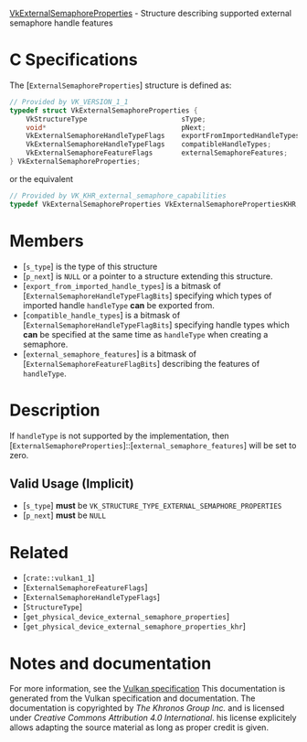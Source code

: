 [VkExternalSemaphoreProperties](https://www.khronos.org/registry/vulkan/specs/1.3-extensions/man/html/VkExternalSemaphoreProperties.html) - Structure describing supported external semaphore handle features

# C Specifications
The [`ExternalSemaphoreProperties`] structure is defined as:
```c
// Provided by VK_VERSION_1_1
typedef struct VkExternalSemaphoreProperties {
    VkStructureType                       sType;
    void*                                 pNext;
    VkExternalSemaphoreHandleTypeFlags    exportFromImportedHandleTypes;
    VkExternalSemaphoreHandleTypeFlags    compatibleHandleTypes;
    VkExternalSemaphoreFeatureFlags       externalSemaphoreFeatures;
} VkExternalSemaphoreProperties;
```
or the equivalent
```c
// Provided by VK_KHR_external_semaphore_capabilities
typedef VkExternalSemaphoreProperties VkExternalSemaphorePropertiesKHR;
```

# Members
- [`s_type`] is the type of this structure
- [`p_next`] is `NULL` or a pointer to a structure extending this structure.
- [`export_from_imported_handle_types`] is a bitmask of [`ExternalSemaphoreHandleTypeFlagBits`] specifying which types of imported handle `handleType` **can**  be exported from.
- [`compatible_handle_types`] is a bitmask of [`ExternalSemaphoreHandleTypeFlagBits`] specifying handle types which  **can**  be specified at the same time as `handleType` when creating a semaphore.
- [`external_semaphore_features`] is a bitmask of [`ExternalSemaphoreFeatureFlagBits`] describing the features of `handleType`.

# Description
If `handleType` is not supported by the implementation, then
[`ExternalSemaphoreProperties`]::[`external_semaphore_features`] will be
set to zero.
## Valid Usage (Implicit)
-  [`s_type`] **must**  be `VK_STRUCTURE_TYPE_EXTERNAL_SEMAPHORE_PROPERTIES`
-  [`p_next`] **must**  be `NULL`

# Related
- [`crate::vulkan1_1`]
- [`ExternalSemaphoreFeatureFlags`]
- [`ExternalSemaphoreHandleTypeFlags`]
- [`StructureType`]
- [`get_physical_device_external_semaphore_properties`]
- [`get_physical_device_external_semaphore_properties_khr`]

# Notes and documentation
For more information, see the [Vulkan specification](https://www.khronos.org/registry/vulkan/specs/1.3-extensions/html/vkspec.html)
This documentation is generated from the Vulkan specification and documentation.
The documentation is copyrighted by *The Khronos Group Inc.* and is licensed under *Creative Commons Attribution 4.0 International*.
his license explicitely allows adapting the source material as long as proper credit is given.
        